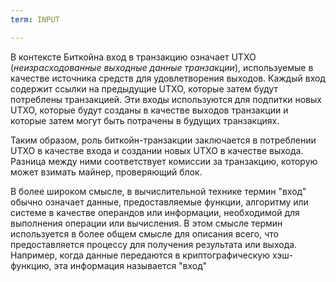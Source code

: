 ```yaml
---
term: INPUT

---
```

В контексте Биткойна вход в транзакцию означает UTXO (*неизрасходованные выходные данные транзакции*), используемые в качестве источника средств для удовлетворения выходов. Каждый вход содержит ссылки на предыдущие UTXO, которые затем будут потреблены транзакцией. Эти входы используются для подпитки новых UTXO, которые будут созданы в качестве выходов транзакции и которые затем могут быть потрачены в будущих транзакциях.

Таким образом, роль биткойн-транзакции заключается в потреблении UTXO в качестве входа и создании новых UTXO в качестве выхода. Разница между ними соответствует комиссии за транзакцию, которую может взимать майнер, проверяющий блок.

В более широком смысле, в вычислительной технике термин "вход" обычно означает данные, предоставляемые функции, алгоритму или системе в качестве операндов или информации, необходимой для выполнения операции или вычисления. В этом смысле термин используется в более общем смысле для описания всего, что предоставляется процессу для получения результата или выхода. Например, когда данные передаются в криптографическую хэш-функцию, эта информация называется "вход"